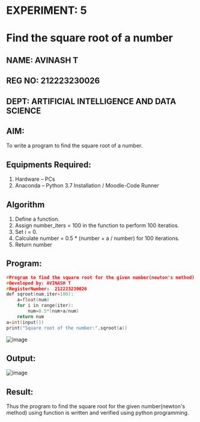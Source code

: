 # EXPERIMENT: 5 
# Find the square root of a number
## NAME: AVINASH T
## REG NO: 212223230026
## DEPT: ARTIFICIAL INTELLIGENCE AND DATA SCIENCE
## AIM:
To write a program to find the square root of a number.

## Equipments Required:
1. Hardware – PCs
2. Anaconda – Python 3.7 Installation / Moodle-Code Runner

## Algorithm
1. Define a function.
2. Assign number_iters = 100 in the function to perform 100 iteratios.
3. Set i = 0.
4. Calculate  number = 0.5 * (number + a / number) for 100 iterations.
5. Return number

## Program:
```c
#Program to find the square root for the given number(newton's method) using function.
#Developed by: AVINASH T
#RegisterNumber:  212223230026
def sqroot(num,iter=100):
    a=float(num)
    for i in range(iter):
        num=0.5*(num+a/num)
    return num
a=int(input())
print("Square root of the number:",sqroot(a))

```
![image](https://github.com/AVINASH05T/Square-root-of-a-number/assets/151514286/c210dc9d-29cd-4109-978a-8b7d59451791)

## Output:

![image](https://github.com/AVINASH05T/Square-root-of-a-number/assets/151514286/703548e9-fe39-4c6d-8b0f-290248546adf)


## Result:
Thus the program to find the square root for the given number(newton's method) using function is written and verified using python programming.
